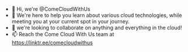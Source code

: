 - 👋 Hi, we're @ComeCloudWithUs
- 👀 We're here to help you learn about various cloud technologies, while meeting you at your current spot in your journey.
- 💞️ we're looking to collaborate on anything and everything in the cloud!
- 📫 Reach the Come Cloud With Us team at https://linktr.ee/comecloudwithus

<!---
ComeCloudWithUs/ComeCloudWithUs is a ✨ special ✨ repository because its `README.md` (this file) appears on your GitHub profile.
You can click the Preview link to take a look at your changes.
--->

